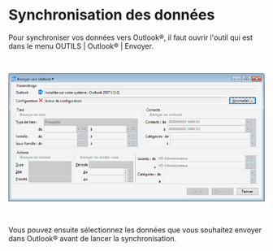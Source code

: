 # Synchronisation des données
Pour synchroniser vos données vers Outlook®, 
 il faut ouvrir l'outil qui est dans le menu OUTILS 
 | Outlook® | Envoyer.


 


![](../assets/images/4/Synchronisation.png)


 


Vous pouvez ensuite sélectionnez les données que vous souhaitez envoyer 
 dans Outlook® avant de 
 lancer la synchronisation.



